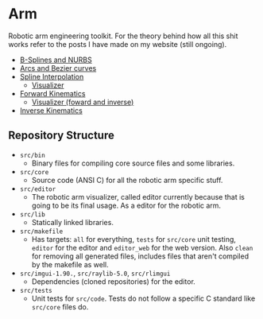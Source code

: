 # Arm

Robotic arm engineering toolkit. For the theory behind how all this shit works
refer to the posts I have made on my website (still ongoing).

* [B-Splines and NURBS](https://fullnitrous.com/post/5RI2i)
* [Arcs and Bezier curves](https://fullnitrous.com/post/Ss9rw)
* [Spline Interpolation](https://fullnitrous.com/post/yyRW5)
	* [Visualizer](https://fullnitrous.com/post/gvj8k)
* [Forward Kinematics](https://fullnitrous.com/post/yKXjy)
	* [Visualizer (foward and inverse)](https://fullnitrous.com/post/EeEyd)
* [Inverse Kinematics](https://fullnitrous.com/post/qWlH6)

## Repository Structure

* `src/bin`
	* Binary files for compiling core source files and some libraries.
* `src/core`
	* Source code (ANSI C) for all the robotic arm specific stuff.
* `src/editor`
	* The robotic arm visualizer, called editor currently because that is
	going to be its final usage. As a editor for the robotic arm.
* `src/lib`
	* Statically linked libraries.
* `src/makefile`
	* Has targets: `all` for everything, `tests` for `src/core`
	unit testing, `editor` for the editor and `editor_web` for the
	web version. Also `clean` for removing all generated files, includes
	files that aren't compiled by the makefile as well.
* `src/imgui-1.90.`, `src/raylib-5.0`, `src/rlimgui`
	* Dependencies (cloned repositories) for the editor.
* `src/tests`
	* Unit tests for `src/code`. Tests do not follow a specific C
	standard like `src/core` files do.
